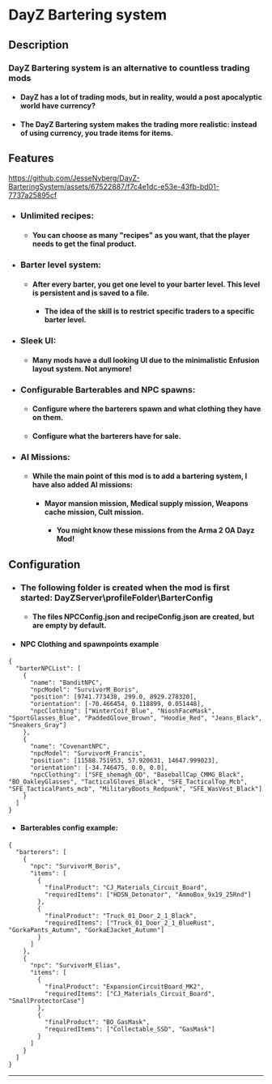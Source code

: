 # DayZ Bartering system


## Description
### **DayZ Bartering system is an alternative to countless trading mods**

- #### DayZ has a lot of trading mods, but in reality, would a post apocalyptic world have currency?
- #### The DayZ Bartering system makes the trading more realistic: instead of using currency, you trade items for items.

## Features

https://github.com/JesseNyberg/DayZ-BarteringSystem/assets/67522887/f7c4e1dc-e53e-43fb-bd01-7737a25895cf


- ### **Unlimited recipes**: 
  - #### You can choose as many "recipes" as you want, that the player needs to get the final product.
    
- ### **Barter level system**: 
  - #### After every barter, you get one level to your barter level. This level is persistent and is saved to a file.
    - #### The idea of the skill is to restrict specific traders to a specific barter level.
 
- ### **Sleek UI**: 
  - #### Many mods have a dull looking UI due to the minimalistic Enfusion layout system. Not anymore!

 
- ### **Configurable Barterables and NPC spawns**:
  - #### Configure where the barterers spawn and what clothing they have on them.
  - #### Configure what the barterers have for sale. 

  
- ### **AI Missions**: 
  - #### While the main point of this mod is to add a bartering system, I have also added AI missions:
    - #### Mayor mansion mission, Medical supply mission, Weapons cache mission, Cult mission.
      - #### You might know these missions from the Arma 2 OA Dayz Mod!



## Configuration
  - ### The following folder is created when the mod is first started: DayZServer\profileFolder\BarterConfig
    - #### The files NPCConfig.json and recipeConfig.json are created, but are empty by default. 

  
- #### NPC Clothing and spawnpoints example     
```
{
  "barterNPCList": [
    {
      "name": "BanditNPC",
      "npcModel": "SurvivorM_Boris",
      "position": [9741.773438, 299.0, 8929.278320],
      "orientation": [-70.466454, 0.118899, 0.051448],
      "npcClothing": ["WinterCoif_Blue", "NioshFaceMask", "SportGlasses_Blue", "PaddedGlove_Brown", "Hoodie_Red", "Jeans_Black", "Sneakers_Gray"]
    },
    {
      "name": "CovenantNPC",
      "npcModel": "SurvivorM_Francis",
      "position": [11588.751953, 57.920631, 14647.999023],
      "orientation": [-34.746475, 0.0, 0.0],
      "npcClothing": ["SFE_shemagh_OD", "BaseballCap_CMMG_Black", "BO_OakleyGlasses", "TacticalGloves_Black", "SFE_TacticalTop_Mcb", "SFE_TacticalPants_mcb", "MilitaryBoots_Redpunk", "SFE_WasVest_Black"]
    }
  ]
}
```

- #### Barterables config example:  
```
{
  "barterers": [
    {
      "npc": "SurvivorM_Boris",
      "items": [
        {
          "finalProduct": "CJ_Materials_Circuit_Board",
          "requiredItems": ["HDSN_Detonator", "AmmoBox_9x19_25Rnd"]
        },
        {
          "finalProduct": "Truck_01_Door_2_1_Black",
          "requiredItems": ["Truck_01_Door_2_1_BlueRust", "GorkaPants_Autumn", "GorkaEJacket_Autumn"]
        }
      ]
    },
    {
      "npc": "SurvivorM_Elias",
      "items": [
        {
          "finalProduct": "ExpansionCircuitBoard_MK2",
          "requiredItems": ["CJ_Materials_Circuit_Board", "SmallProtectorCase"]
        },
        {
          "finalProduct": "BO_GasMask",
          "requiredItems": ["Collectable_SSD", "GasMask"]
        }
      ]
    }
  ]
}
```

---

